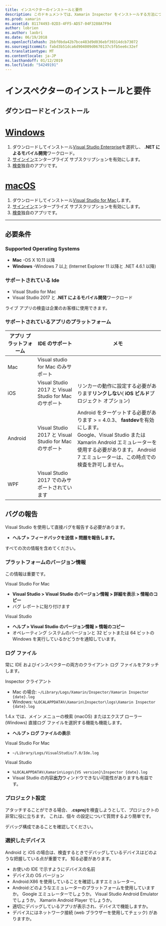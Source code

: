 ```yaml
---
title: インスペクターのインストールと要件
description: このドキュメントでは、Xamarin Inspector をインストールする方法について説明し、サポートされるオペレーティング システムや Ide、アプリのプラットフォームについて説明します。
ms.prod: xamarin
ms.assetid: 81174493-02D3-4FF5-AD57-04F3288A7F94
author: lobrien
ms.author: laobri
ms.date: 06/19/2018
ms.openlocfilehash: 2bbf0bda42b7bce483d9d036ebf39314dcb73072
ms.sourcegitcommit: fabd3b51dca6d904009d0670137c5fb5ee6c32ef
ms.translationtype: MT
ms.contentlocale: ja-JP
ms.lasthandoff: 01/12/2019
ms.locfileid: "54249191"
---
```

# <a name="inspector-installation-and-requirements"></a>インスペクターのインストールと要件

## <a name="download-and-installation"></a>ダウンロードとインストール

# <a name="windowstabwindows"></a>[Windows](#tab/windows)

1. ダウンロードしてインストール[Visual Studio Enterprise](https://visualstudio.microsoft.com/vs/)を選択し、 **.NET によるモバイル開発**ワークロード。
1. [サインイン](https://docs.microsoft.com/visualstudio/ide/signing-in-to-visual-studio)エンタープライズ サブスクリプションを有効にします。
1. [検査](~/tools/inspector/inspect.md)独自のアプリです。

# <a name="macostabmacos"></a>[macOS](#tab/macos)

1. ダウンロードしてインストール[Visual Studio for Mac](https://visualstudio.microsoft.com/vs/mac/)します。
1. [サインイン](https://docs.microsoft.com/visualstudio/mac/activation)エンタープライズ サブスクリプションを有効にします。
1. [検査](~/tools/inspector/inspect.md)独自のアプリです。

-----

## <a name="requirements"></a>必要条件

### <a name="supported-operating-systems"></a>Supported Operating Systems

- **Mac** -OS X 10.11 以降
- **Windows** -Windows 7 以上 (Internet Explorer 11 以降と .NET 4.6.1 以降)

### <a name="supported-ides"></a>サポートされている Ide

- Visual Studio for Mac
- Visual Studio 2017 と **.NET によるモバイル開発**ワークロード

ライブ アプリの検査は企業のお客様に使用できます。

<a name="supported-platforms" />

### <a name="supported-app-platforms"></a>サポートされているアプリのプラットフォーム

|アプリ プラットフォーム|IDE のサポート|メモ|
|--- |--- |--- |
|Mac|Visual studio for Mac のみサポート|
|iOS|Visual Studio 2017 と Visual Studio for Mac のサポート| リンカーの動作に設定する必要があります**リンクしない**( **iOS ビルド**プロジェクト オプション) |
|Android|Visual Studio 2017 と Visual Studio for Mac のサポート|Android をターゲットする必要があります > = 4.0.3、 **fastdev**を有効にします。<br />Google、Visual Studio または Xamarin Android エミュレーターを使用する必要があります。 Android 7 エミュレーターは、この時点での検査を許可しません。|
|WPF|Visual Studio 2017 でのみサポートされています|

<a name="reporting-bugs" />

## <a name="reporting-bugs"></a>バグの報告

Visual Studio を使用して直接バグを報告する必要があります。

- **ヘルプ > フィードバックを送信 > 問題を報告します。**

すべての次の情報を含めてください。

### <a name="platform-version-information"></a>プラットフォームのバージョン情報

この情報は重要です。

Visual Studio For Mac

- **Visual Studio > Visual Studio のバージョン情報 > 詳細を表示 > 情報のコピー**
- バグ レポートに貼り付けます

Visual Studio

- **ヘルプ > Visual Studio のバージョン情報 > 情報のコピー**
- オペレーティング システムのバージョンと 32 ビットまたは 64 ビットの Windows を実行しているかどうかを通知しています。

### <a name="log-files"></a>ログ ファイル

常に IDE およびインスペクターの両方のクライアント ログ ファイルをアタッチします。

Inspector クライアント

- Mac の場合: `~/Library/Logs/Xamarin/Inspector/Xamarin Inspector {date}.log`
- Windows: `%LOCALAPPDATA%\Xamarin\Inspector\logs\Xamarin Inspector {date}.log`

1.4.x では、メイン メニューの検索 (macOS) またはエクスプ ローラー (Windows) 直接ログ ファイルを選択する機能も機能します。

- **ヘルプ > ログ ファイルの表示**

Visual Studio For Mac

- `~/Library/Logs/VisualStudio/7.0/Ide.log`

Visual Studio

- `%LOCALAPPDATA%\Xamarin\Logs\{VS version}\Inspector {date}.log`
- Visual Studio の内容**出力**ウィンドウできない可能性がありますも有益です。

### <a name="project-settings"></a>プロジェクト設定

アタッチすることができる場合、 **.csproj**を検査しようとして、プロジェクトの非常に役に立ちます。 これは、個々 の設定について質問するより簡単です。

デバッグ構成であることを確認してください。

### <a name="selected-devices"></a>選択したデバイス

Android と iOS の場合は、検査するときでデバッグしているデバイスはどのような把握している点が重要です。 知る必要があります。

- お使いの IDE で示すようにデバイスの名前
- デバイスの OS バージョン
- Android:X86 を使用していることを確認しますエミュレーター。
- Android:どのようなエミュレーターのプラットフォームを使用していますか。 Google エミュレーターでしょうか。 Visual Studio Android Emulator でしょうか。 Xamarin Android Player でしょうか。
- 適切にデバッグしているアプリが表示され、デバイスで機能しますか。
- デバイスにはネットワーク接続 (web ブラウザーを使用してチェック) がありますか。

[client-bugs]: https://github.com/Microsoft/workbooks/issues/new
